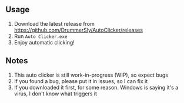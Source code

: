 ## Usage
1. Download the latest release from https://github.com/DrummerSly/AutoClicker/releases
2. Run `Auto Clicker.exe`
3. Enjoy automatic clicking!

## Notes
1. This auto clicker is still work-in-progress (WIP), so expect bugs
2. If you found a bug, please put it in issues, so I can fix it
3. If you downloaded it first, for some reason. Windows is saying it's a virus, I don't know what triggers it
